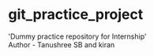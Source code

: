 # git_practice_project
'Dummy practice repository for Internship'
<br>
Author - Tanushree SB and kiran
